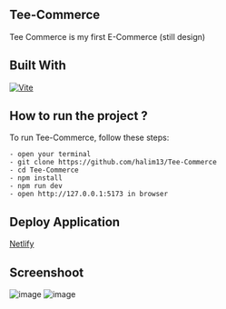 ## Tee-Commerce
Tee Commerce is my first E-Commerce (still design)

## Built With
[![Vite](https://img.shields.io/badge/ViteJS-4.3.9-blue.svg?style=rounded-square)](https://vitejs.dev/)

## How to run the project ?
To run Tee-Commerce, follow these steps:
```
- open your terminal
- git clone https://github.com/halim13/Tee-Commerce
- cd Tee-Commerce
- npm install
- npm run dev
- open http://127.0.0.1:5173 in browser
```

## Deploy Application
[Netlify](https://tee-commerce-halim.netlify.app/)

## Screenshoot

![image](https://github.com/halim13/Tee-Commerce/assets/11336853/0764f2f8-311d-4878-b617-767b2bfd7ba5)
![image](https://github.com/halim13/Tee-Commerce/assets/11336853/9a1498c6-ffc0-41f8-93dc-2d9eda6771f0)


